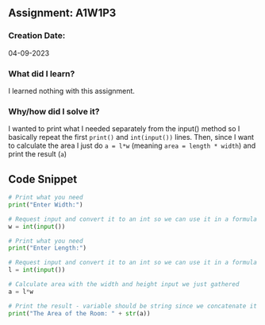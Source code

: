 ## Assignment: A1W1P3

### Creation Date:
04-09-2023

### What did I learn?
I learned nothing with this assignment.

### Why/how did I solve it?
I wanted to print what I needed separately from the input() method so I basically repeat the first `print()` and `int(input())` lines.
Then, since I want to calculate the area I just do `a = l*w` (meaning `area = length * width`) and print the result (`a`)

## Code Snippet
```python
# Print what you need
print("Enter Width:")

# Request input and convert it to an int so we can use it in a formula
w = int(input())

# Print what you need
print("Enter Length:")

# Request input and convert it to an int so we can use it in a formula
l = int(input())

# Calculate area with the width and height input we just gathered
a = l*w

# Print the result - variable should be string since we concatenate it to a string 
print("The Area of the Room: " + str(a))
```
